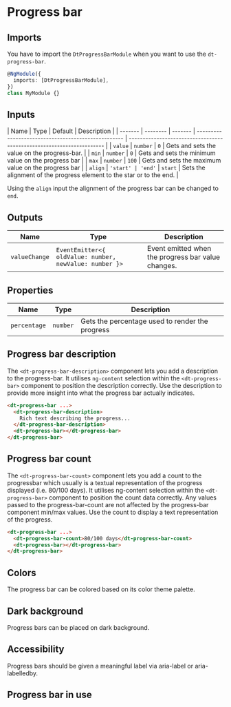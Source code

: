 # Progress bar

<ba-ux-snippet name="progress-bar-intro"></ba-ux-snippet>

<ba-live-example name="DtExampleProgressBarDefault"></ba-live-example>

## Imports

You have to import the `DtProgressBarModule` when you want to use the
`dt-progress-bar`.

```typescript
@NgModule({
  imports: [DtProgressBarModule],
})
class MyModule {}
```

## Inputs

| Name    | Type     | Default | Description                                         |
| ------- | -------- | ------- | --------------------------------------------------- | --------------------------------------------------------------------- |
| `value` | `number` | `0`     | Gets and sets the value on the progress-bar.        |
| `min`   | `number` | `0`     | Gets and sets the minimum value on the progress bar |
| `max`   | `number` | `100`   | Gets and sets the maximum value on the progress bar |
| `align` | `'start' | 'end'`  | `start`                                             | Sets the alignment of the progress element to the star or to the end. |

Using the `align` input the alignment of the progress bar can be changed to
`end`.

<ba-live-example name="DtExampleProgressBarRightAligned"></ba-live-example>

## Outputs

| Name          | Type                                                   | Description                                        |
| ------------- | ------------------------------------------------------ | -------------------------------------------------- |
| `valueChange` | `EventEmitter<{ oldValue: number, newValue: number }>` | Event emitted when the progress bar value changes. |

<ba-live-example name="DtExampleProgressBarChange"></ba-live-example>

## Properties

| Name         | Type     | Description                                     |
| ------------ | -------- | ----------------------------------------------- |
| `percentage` | `number` | Gets the percentage used to render the progress |

## Progress bar description

The `<dt-progress-bar-description>` component lets you add a description to the
progress-bar. It utilises `ng-content` selection within the `<dt-progress-bar>`
component to position the description correctly. Use the description to provide
more insight into what the progress bar actually indicates.

```html
<dt-progress-bar ...>
  <dt-progress-bar-description>
    Rich text describing the progress...
  </dt-progress-bar-description>
  <dt-progress-bar></dt-progress-bar>
</dt-progress-bar>
```

<ba-live-example name="DtExampleProgressBarWithDescription"></ba-live-example>

## Progress bar count

The `<dt-progress-bar-count>` component lets you add a count to the progressbar
which usually is a textual representation of the progress displayed (i.e. 80/100
days). It utilises ng-content selection within the `<dt-progress-bar>` component
to position the count data correctly. Any values passed to the
progress-bar-count are not affected by the progress-bar component min/max
values. Use the count to display a text representation of the progress.

```html
<dt-progress-bar ...>
  <dt-progress-bar-count>80/100 days</dt-progress-bar-count>
  <dt-progress-bar></dt-progress-bar>
</dt-progress-bar>
```

<ba-live-example name="DtExampleProgressBarWithCount"></ba-live-example>

<ba-live-example name="DtExampleProgressBarWithCountAndDescription"></ba-live-example>

## Colors

The progress bar can be colored based on its color theme palette.

<ba-live-example name="DtExampleProgressBarWithColor"></ba-live-example>

## Dark background

Progress bars can be placed on dark background.

<ba-live-example name="DtExampleProgressBarDark" themedark></ba-live-example>

## Accessibility

Progress bars should be given a meaningful label via aria-label or
aria-labelledby.

## Progress bar in use

<ba-ux-snippet name="progress-bar-in-use"></ba-ux-snippet>
